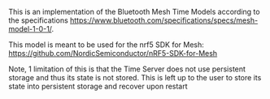 This is an implementation of the Bluetooth Mesh Time Models according to the specifications https://www.bluetooth.com/specifications/specs/mesh-model-1-0-1/. 

This model is meant to be used for the nrf5 SDK for Mesh: https://github.com/NordicSemiconductor/nRF5-SDK-for-Mesh

Note, 1 limitation of this is that the Time Server does not use persistent storage and thus its state is not stored. This is left up to the user to store its state into persistent storage and recover upon restart


